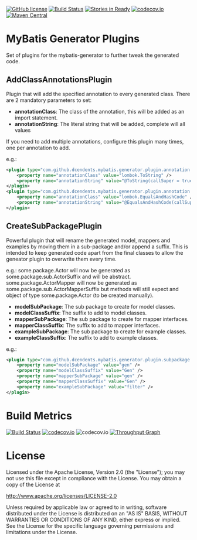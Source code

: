 [![GitHub license](https://img.shields.io/github/license/dcendents/mybatis-generator-plugins.svg)](http://www.apache.org/licenses/LICENSE-2.0.html)
[![Build Status](https://travis-ci.org/dcendents/mybatis-generator-plugins.svg?branch=refactoring)](https://travis-ci.org/dcendents/mybatis-generator-plugins) 
[![Stories in Ready](https://badge.waffle.io/dcendents/mybatis-generator-plugins.png?label=ready&title=Ready)](https://waffle.io/dcendents/mybatis-generator-plugins) 
[![codecov.io](http://codecov.io/github/dcendents/mybatis-generator-plugins/coverage.svg?branch=refactoring)](http://codecov.io/github/dcendents/mybatis-generator-plugins?branch=refactoring)
[![Maven Central](https://img.shields.io/maven-central/v/com.github.dcendents/mybatis-generator-plugins.svg)](http://search.maven.org/#search%7Cga%7C1%7Ca%3A%22mybatis-generator-plugins%22)

MyBatis Generator Plugins
====================
Set of plugins for the mybatis-generator to further tweak the generated code.


## AddClassAnnotationsPlugin

Plugin that will add the specified annotation to every generated class. There are 2 mandatory parameters to set:
  - **annotationClass**: The class of the annotation, this will be added as an import statement.
  - **annotationString**: The literal string that will be added, complete will all values

If you need to add multiple annotations, configure this plugin many times, one per annotation to add.

e.g.:
```xml
<plugin type="com.github.dcendents.mybatis.generator.plugin.annotation.AddClassAnnotationsPlugin">
	<property name="annotationClass" value="lombok.ToString" />
	<property name="annotationString" value="@ToString(callSuper = true)" />
</plugin>
<plugin type="com.github.dcendents.mybatis.generator.plugin.annotation.AddClassAnnotationsPlugin">
	<property name="annotationClass" value="lombok.EqualsAndHashCode" />
	<property name="annotationString" value="@EqualsAndHashCode(callSuper = true)" />
</plugin>
```

## CreateSubPackagePlugin

Powerful plugin that will rename the generated model, mappers and examples by moving them in a sub-package and/or append a suffix. This is intended to keep generated code apart from the final classes to allow the geneator plugin to overwrite them every time.

e.g.: some.package.Actor will now be generated as some.package.sub.ActorSuffix and will be abstract.
some.package.ActorMapper will now be generated as some.package.sub.ActorMapperSuffix but methods will still expect and object of type some.package.Actor (to be created manually).

  - **modelSubPackage**: The sub package to create for model classes.
  - **modelClassSuffix**: The suffix to add to model classes.
  - **mapperSubPackage**: The sub package to create for mapper interfaces.
  - **mapperClassSuffix**: The suffix to add to mapper interfaces.
  - **exampleSubPackage**: The sub package to create for example classes.
  - **exampleClassSuffix**: The suffix to add to example classes.

e.g.:
```xml
<plugin type="com.github.dcendents.mybatis.generator.plugin.subpackage.CreateSubPackagePlugin">
	<property name="modelSubPackage" value="gen" />
	<property name="modelClassSuffix" value="Gen" />
	<property name="mapperSubPackage" value="gen" />
	<property name="mapperClassSuffix" value="Gen" />
	<property name="exampleSubPackage" value="filter" />
</plugin>
```

Build Metrics
====================

[![Build Status](https://travis-ci.org/dcendents/mybatis-generator-plugins.svg?branch=refactoring)](https://travis-ci.org/dcendents/mybatis-generator-plugins) 
[![codecov.io](http://codecov.io/github/dcendents/mybatis-generator-plugins/coverage.svg?branch=refactoring)](http://codecov.io/github/dcendents/mybatis-generator-plugins?branch=refactoring)
![codecov.io](http://codecov.io/github/dcendents/mybatis-generator-plugins/branch.svg?branch=refactoring)
[![Throughput Graph](https://graphs.waffle.io/dcendents/mybatis-generator-plugins/throughput.svg)](https://waffle.io/dcendents/mybatis-generator-plugins/metrics)

License
====================

Licensed under the Apache License, Version 2.0 (the "License");
you may not use this file except in compliance with the License.
You may obtain a copy of the License at

   http://www.apache.org/licenses/LICENSE-2.0

Unless required by applicable law or agreed to in writing, software
distributed under the License is distributed on an "AS IS" BASIS,
WITHOUT WARRANTIES OR CONDITIONS OF ANY KIND, either express or implied.
See the License for the specific language governing permissions and
limitations under the License.

